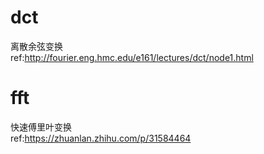 # dct

离散余弦变换  
ref:http://fourier.eng.hmc.edu/e161/lectures/dct/node1.html

# fft

快速傅里叶变换  
ref:https://zhuanlan.zhihu.com/p/31584464